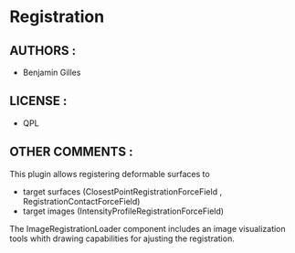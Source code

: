 # Registration

## AUTHORS :
 - Benjamin Gilles

## LICENSE :
 - QPL

## OTHER COMMENTS :
This plugin allows registering deformable surfaces to
- target surfaces (ClosestPointRegistrationForceField , RegistrationContactForceField)
- target images (IntensityProfileRegistrationForceField)

The ImageRegistrationLoader component includes an image visualization tools whith drawing capabilities for ajusting the registration.
